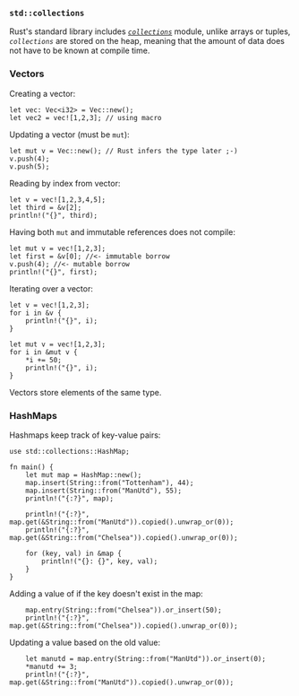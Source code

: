 ### `std::collections`

Rust's standard library includes [*`collections`*](https://doc.rust-lang.org/std/collections/index.html) module, unlike arrays or tuples, *`collections`* are stored on the heap, 
meaning that the amount of data does not have to be known at compile time. 

### Vectors
Creating a vector:
```
let vec: Vec<i32> = Vec::new();
let vec2 = vec![1,2,3]; // using macro
```
Updating a vector (must be `mut`):
```
let mut v = Vec::new(); // Rust infers the type later ;-)
v.push(4);
v.push(5); 
```
Reading by index from vector:
```
let v = vec![1,2,3,4,5];
let third = &v[2];
println!("{}", third);
```
Having both `mut` and immutable references does not compile:
```
let mut v = vec![1,2,3];
let first = &v[0]; //<- immutable borrow
v.push(4); //<- mutable borrow
println!("{}", first);
```
Iterating over a vector:
```
let v = vec![1,2,3];
for i in &v {
    println!("{}", i);
}

let mut v = vec![1,2,3];
for i in &mut v {
    *i += 50;
    println!("{}", i);
}
```
Vectors store elements of the same type.

### HashMaps
Hashmaps keep track of key-value pairs:
```
use std::collections::HashMap;

fn main() {
    let mut map = HashMap::new();
    map.insert(String::from("Tottenham"), 44);
    map.insert(String::from("ManUtd"), 55);
    println!("{:?}", map);

    println!("{:?}", map.get(&String::from("ManUtd")).copied().unwrap_or(0));
    println!("{:?}", map.get(&String::from("Chelsea")).copied().unwrap_or(0));

    for (key, val) in &map {
        println!("{}: {}", key, val);
    }
}
```
Adding a value of if the key doesn't exist in the map:
```
    map.entry(String::from("Chelsea")).or_insert(50);
    println!("{:?}", map.get(&String::from("Chelsea")).copied().unwrap_or(0));
```
Updating a value based on the old value:
```
    let manutd = map.entry(String::from("ManUtd")).or_insert(0);
    *manutd += 3;
    println!("{:?}", map.get(&String::from("ManUtd")).copied().unwrap_or(0));
```
